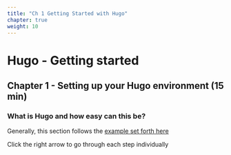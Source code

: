 ```yaml
---
title: "Ch 1 Getting Started with Hugo"
chapter: true
weight: 10
---
```


# Hugo - Getting started

## Chapter 1 - Setting up your Hugo environment (15 min)

### What is Hugo and how easy can this be?

Generally, this section follows the [example set forth here](https://aws-samples.github.io/aws-modernization-workshop-sample/20_build/1_setup/)

Click the right arrow to go through each step individually
